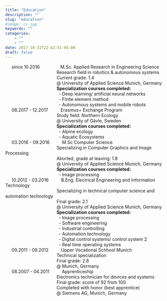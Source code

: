 ```yaml
---
title: "Education"
description: ""
slug: "education"
#image: cv.jpg
keywords: ""
categories: 
    - ""
    - ""
date: 2017-10-31T22:42:51-05:00
draft: false
---
```

 <div style="text-indent:20px;">since 10.2016 &nbsp; &emsp; &emsp; &emsp; M.Sc. Applied Research in Engineering Science</div>
 <div style="text-indent:20px;">&emsp; &emsp;&emsp; &emsp;&emsp; &emsp;&emsp; &emsp; &ensp; Research field in robotics & autonomous systems</div>
 <div style="text-indent:20px;">&emsp; &emsp;&emsp; &emsp;&emsp; &emsp;&emsp; &emsp; &ensp; Current grade: 1.4</div>
 <div style="text-indent:20px;">&emsp; &emsp;&emsp; &emsp;&emsp; &emsp;&emsp; &emsp; &ensp; @ University of Applied Science Munich, Germany</div>
 <div style="text-indent:20px;">&emsp; &emsp;&emsp; &emsp;&emsp; &emsp;&emsp; &emsp; &ensp; <b>Specialization courses completed:</b>
 <div style="text-indent:20px;">&emsp; &emsp;&emsp; &emsp;&emsp; &emsp;&emsp; &emsp; &emsp; - Deep learning/ artificial neural networks</div>
 <div style="text-indent:20px;">&emsp; &emsp;&emsp; &emsp;&emsp; &emsp;&emsp; &emsp; &emsp; - Finite element method</div>
  <div style="text-indent:20px;">&emsp; &emsp;&emsp; &emsp;&emsp; &emsp;&emsp; &emsp; &emsp; - Autonomous systems and mobile robots</div>


 <div style="text-indent:20px;">08.2017 - 12.2017 &emsp;&emsp; &nbsp;Erasmus+ Exchange Program</div>
 <div style="text-indent:20px;">&emsp; &emsp;&emsp; &emsp;&emsp; &emsp;&emsp; &emsp; &ensp; Study field: Northern Ecology</div>
 <div style="text-indent:20px;">&emsp; &emsp;&emsp; &emsp;&emsp; &emsp;&emsp; &emsp; &ensp; @ University of G&auml;vle, Sweden</div>
  <div style="text-indent:20px;">&emsp; &emsp;&emsp; &emsp;&emsp; &emsp;&emsp; &emsp; &ensp; <b>Specialization courses completed:</b>
 <div style="text-indent:20px;">&emsp; &emsp;&emsp; &emsp;&emsp; &emsp;&emsp; &emsp; &emsp; - Alpine ecology</div>
  <div style="text-indent:20px;">&emsp; &emsp;&emsp; &emsp;&emsp; &emsp;&emsp; &emsp; &emsp; - Aquatic Ecosystems</div>

 <div style="text-indent:20px;">03.2016 - 09.2016 &emsp;&emsp; &nbsp;M.Sc Computer Science</div>
 <div style="text-indent:20px;">&emsp; &emsp;&emsp; &emsp;&emsp; &emsp;&emsp; &emsp; &ensp; Specializing in Computer Graphics and Image Processing</div>
 <div style="text-indent:20px;">&emsp; &emsp;&emsp; &emsp;&emsp; &emsp;&emsp; &emsp; &ensp; Aborted, grade at leaving: 1.8</div>
 <div style="text-indent:20px;">&emsp; &emsp;&emsp; &emsp;&emsp; &emsp;&emsp; &emsp; &ensp; @ University of Applied Science Munich, Germany</div>
  <div style="text-indent:20px;">&emsp; &emsp;&emsp; &emsp;&emsp; &emsp;&emsp; &emsp; &ensp; <b>Specialization courses completed:</b>
 <div style="text-indent:20px;">&emsp; &emsp;&emsp; &emsp;&emsp; &emsp;&emsp; &emsp; &emsp; - Image processing</div>

 <div style="text-indent:20px;">10.2012 - 03.2016 &emsp;&emsp; &nbsp;B.Eng. Electrical Engineering and Information Technology</div>
 <div style="text-indent:20px;">&emsp; &emsp;&emsp; &emsp;&emsp; &emsp;&emsp; &emsp; &ensp; Specializing in technical computer science and automation technology</div>
 <div style="text-indent:20px;">&emsp; &emsp;&emsp; &emsp;&emsp; &emsp;&emsp; &emsp; &ensp; Final grade: 2.1</div>
 <div style="text-indent:20px;">&emsp; &emsp;&emsp; &emsp;&emsp; &emsp;&emsp; &emsp; &ensp; @ University of Applied Science Munich, Germany</div>
 <div style="text-indent:20px;">&emsp; &emsp;&emsp; &emsp;&emsp; &emsp;&emsp; &emsp; &ensp; <b>Specialization courses completed:</b>
 <div style="text-indent:20px;">&emsp; &emsp;&emsp; &emsp;&emsp; &emsp;&emsp; &emsp; &emsp; - Image processing</div>
 <div style="text-indent:20px;">&emsp; &emsp;&emsp; &emsp;&emsp; &emsp;&emsp; &emsp; &emsp; - Software engineering </div>
 <div style="text-indent:20px;">&emsp; &emsp;&emsp; &emsp;&emsp; &emsp;&emsp; &emsp; &emsp; - Industrial controlling</div>
 <div style="text-indent:20px;">&emsp; &emsp;&emsp; &emsp;&emsp; &emsp;&emsp; &emsp; &emsp; - Automation technology</div>
 <div style="text-indent:20px;">&emsp; &emsp;&emsp; &emsp;&emsp; &emsp;&emsp; &emsp; &emsp; - Digital control systems/ control system 2</div>
 <div style="text-indent:20px;">&emsp; &emsp;&emsp; &emsp;&emsp; &emsp;&emsp; &emsp; &emsp; - Real time operating systems</div>

 <div style="text-indent:20px;">09.2011 - 09.2012 &emsp;&emsp; &nbsp;Upper Vocational Schhool Munich</div>
 <div style="text-indent:20px;">&emsp; &emsp;&emsp; &emsp;&emsp; &emsp;&emsp; &emsp; &ensp; Technical specialization</div>
 <div style="text-indent:20px;">&emsp; &emsp;&emsp; &emsp;&emsp; &emsp;&emsp; &emsp; &ensp; Final grade: 2.8</div>
 <div style="text-indent:20px;">&emsp; &emsp;&emsp; &emsp;&emsp; &emsp;&emsp; &emsp; &ensp; @  Munich, Germany</div>

 <div style="text-indent:20px;">08.2007 - 04.2011  &emsp;&emsp; &nbsp;Apprenticeship</div>
 <div style="text-indent:20px;">&emsp; &emsp;&emsp; &emsp;&emsp; &emsp;&emsp; &emsp; &ensp; Electronics technician for devices and systems</div>
 <div style="text-indent:20px;">&emsp; &emsp;&emsp; &emsp;&emsp; &emsp;&emsp; &emsp; &ensp; Final grade: score of 92 from 100</div>
  <div style="text-indent:20px;">&emsp; &emsp;&emsp; &emsp;&emsp; &emsp;&emsp; &emsp; &ensp; Completed with honor (best apprentice)  </div>
 <div style="text-indent:20px;">&emsp; &emsp;&emsp; &emsp;&emsp; &emsp;&emsp; &emsp; &ensp; @ Siemens AG, Munich, Germany</div>


